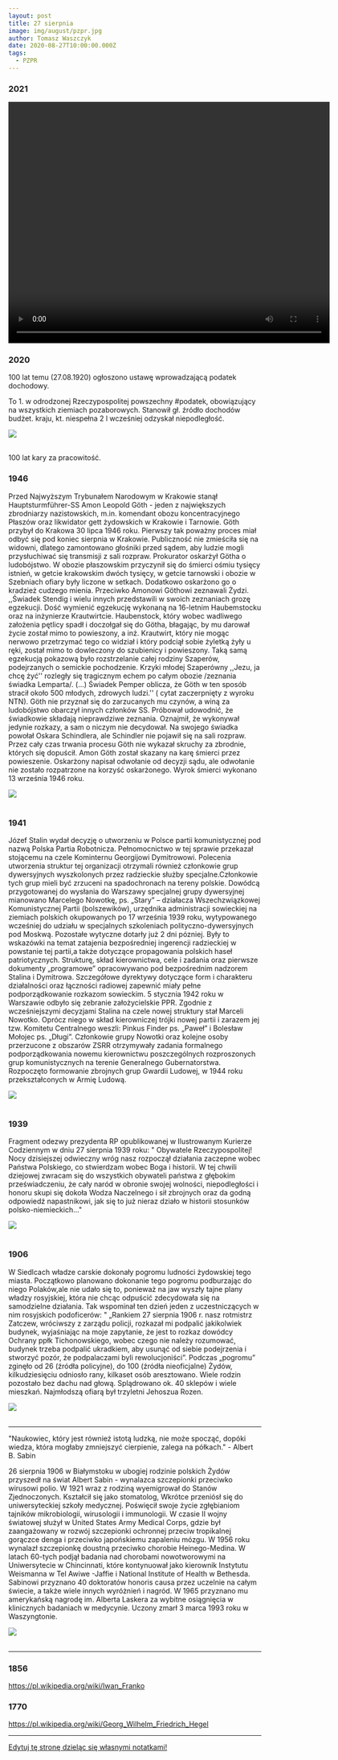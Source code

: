 ```yaml
---
layout: post
title: 27 sierpnia
image: img/august/pzpr.jpg
author: Tomasz Waszczyk
date: 2020-08-27T10:00:00.000Z
tags:
  - PZPR
---
```


### 2021

<video width="640" height="480" controls>
<source src="./movies/august/morawiecki-inflacja.mp4" type="video/mp4">
Your browser does not support the video tag.
</video>

### 2020

100 lat temu (27.08.1920) ogłoszono ustawę wprowadzającą podatek dochodowy. 

To 1. w odrodzonej Rzeczypospolitej powszechny #podatek, obowiązujący na wszystkich ziemiach pozaborowych. Stanowił gł. źródło dochodów budżet. kraju, kt. niespełna 2 l wcześniej odzyskał niepodległość.

<img src="./img/august/podatki.jpeg"><br><br>

100 lat kary za pracowitość.

### 1946

Przed Najwyższym Trybunałem Narodowym w Krakowie stanął Hauptsturmführer-SS Amon Leopold Göth - jeden z największych zbrodniarzy nazistowskich, m.in. komendant obozu koncentracyjnego Płaszów oraz likwidator gett żydowskich w Krakowie i Tarnowie.
Göth przybył do Krakowa 30 lipca 1946 roku. Pierwszy tak poważny proces miał odbyć się pod koniec sierpnia w Krakowie. Publiczność nie zmieściła się na widowni, dlatego zamontowano głośniki przed sądem, aby ludzie mogli przysłuchiwać się transmisji z sali rozpraw. Prokurator oskarżył Götha o ludobójstwo. W obozie płaszowskim przyczynił się do śmierci ośmiu tysięcy istnień, w getcie krakowskim dwóch tysięcy, w getcie tarnowski i obozie w Szebniach ofiary były liczone w setkach. Dodatkowo oskarżono go o kradzież cudzego mienia. Przeciwko Amonowi Göthowi zeznawali Żydzi. ,,Świadek Stendig i wielu innych przedstawili w swoich zeznaniach grozę egzekucji. Dość wymienić egzekucję wykonaną na 16-letnim Haubemstocku oraz na inżynierze Krautwirtcie. Haubenstock, który wobec wadliwego założenia pętlicy spadł i doczołgał się do Götha, błagając, by mu darował życie został mimo to powieszony, a inż. Krautwirt, który nie mogąc nerwowo przetrzymać tego co widział i który podciął sobie żyletką żyły u ręki, został mimo to dowleczony do szubienicy i powieszony. Taką samą egzekucją pokazową było rozstrzelanie całej rodziny Szaperów, podejrzanych o semickie pochodzenie. Krzyki młodej Szaperówny ,,Jezu, ja chcę żyć'' rozległy się tragicznym echem po całym obozie /zeznania świadka Lemparta/. (...) Świadek Pemper oblicza, że Göth w ten sposób stracił około 500 młodych, zdrowych ludzi.'' ( cytat zaczerpnięty z wyroku NTN).  Göth nie przyznał się do zarzucanych mu czynów, a winą za ludobójstwo obarczył innych członków SS. Próbował udowodnić, że świadkowie składają nieprawdziwe zeznania. Oznajmił, że wykonywał jedynie rozkazy, a sam o niczym nie decydował. Na swojego świadka powołał Oskara Schindlera, ale Schindler nie pojawił się na sali rozpraw. Przez cały czas trwania procesu Göth nie wykazał skruchy za zbrodnie, których się dopuścił. Amon Göth został skazany na karę śmierci przez powieszenie. Oskarżony napisał odwołanie od decyzji sądu, ale odwołanie nie zostało rozpatrzone na korzyść oskarżonego. Wyrok śmierci wykonano 13 września 1946 roku.

<img src="./img/august/goth.jpg"><br><br>

### 1941

Józef Stalin wydał decyzję o utworzeniu w Polsce partii komunistycznej pod nazwą Polska Partia Robotnicza. Pełnomocnictwo w tej sprawie przekazał stojącemu na czele Kominternu Georgijowi Dymitrowowi. Polecenia utworzenia struktur tej organizacji otrzymali również członkowie grup dywersyjnych wyszkolonych przez radzieckie służby specjalne.Członkowie tych grup mieli być zrzuceni na spadochronach na tereny polskie.
Dowódcą przygotowanej do
wysłania do Warszawy specjalnej grupy
dywersyjnej mianowano Marcelego Nowotkę, ps. „Stary” – działacza Wszechzwiązkowej
Komunistycznej Partii (bolszewików), urzędnika
administracji sowieckiej na ziemiach polskich
okupowanych po 17 września 1939 roku,
wytypowanego wcześniej do udziału w
specjalnych szkoleniach polityczno-dywersyjnych pod Moskwą.
Pozostałe wytyczne dotarły już 2 dni pózniej. Były to wskazówki na temat zatajenia bezpośredniej ingerencji radzieckiej w powstanie tej partii,a także dotyczące propagowania polskich haseł patriotycznych. Strukturę, skład kierownictwa, cele i zadania oraz pierwsze dokumenty „programowe” opracowywano pod bezpośrednim nadzorem Stalina i Dymitrowa.
Szczegółowe dyrektywy dotyczące form i
charakteru działalności oraz łączności radiowej
zapewnić miały pełne podporządkowanie
rozkazom sowieckim.
5 stycznia 1942 roku w Warszawie odbyło się zebranie założycielskie PPR. Zgodnie z
wcześniejszymi decyzjami Stalina na czele
nowej struktury stał Marceli Nowotko. Oprócz
niego w skład kierowniczej trójki nowej partii i
zarazem jej tzw. Komitetu Centralnego weszli:
Pinkus Finder ps. „Paweł” i Bolesław Mołojec
ps. „Długi”. Członkowie grupy Nowotki oraz
kolejne osoby przerzucone z obszarów ZSRR
otrzymywały zadania formalnego
podporządkowania nowemu kierownictwu
poszczególnych rozproszonych grup
komunistycznych na terenie Generalnego
Gubernatorstwa. Rozpoczęto formowanie
zbrojnych grup Gwardii Ludowej, w 1944 roku
przekształconych w Armię Ludową.

<img src="./img/august/pzpr.jpg"><br><br>

### 1939

Fragment odezwy prezydenta RP opublikowanej w Ilustrowanym Kurierze Codziennym w dniu 27 sierpnia 1939 roku:
" Obywatele Rzeczypospolitej!
Nocy dzisiejszej odwieczny wróg nasz rozpoczął działania zaczepne wobec Państwa Polskiego, co stwierdzam wobec Boga i historii.
W tej chwili dziejowej zwracam się do wszystkich obywateli państwa z głębokim przeświadczeniu, że cały naród w obronie swojej wolności, niepodległości i honoru skupi się dokoła Wodza Naczelnego i sił zbrojnych oraz da godną odpowiedź napastnikowi, jak się to już nieraz działo w historii stosunków polsko-niemieckich..."

<img src="./img/august/zaczepianie.jpg"><br><br>

### 1906

W Siedlcach władze carskie dokonały pogromu ludności żydowskiej tego miasta.
Początkowo planowano dokonanie tego pogromu podburzając do niego Polaków,ale nie udało się to, ponieważ na jaw wyszły tajne plany władzy rosyjskiej, która nie chcąc odpuścić zdecydowała się na samodzielne działania.
Tak wspominał ten dzień jeden z uczestniczących w nim rosyjskich podoficerów:
" „Rankiem 27 sierpnia 1906 r. nasz rotmistrz Zatczew, wróciwszy z zarządu policji, rozkazał mi podpalić jakikolwiek budynek, wyjaśniając na moje zapytanie, że jest to rozkaz dowódcy Ochrany ppłk Tichonowskiego, wobec czego nie należy rozumować, budynek trzeba
podpalić ukradkiem, aby usunąć od siebie
podejrzenia i stworzyć pozór, że podpalaczami
byli rewolucjoniści”.
Podczas „pogromu” zginęło od 26 (źródła
policyjne), do 100 (źródła nieoficjalne) Żydów,
kilkudziesięciu odniosło rany, kilkaset osób
aresztowano. Wiele rodzin pozostało bez dachu
nad głową. Splądrowano ok. 40 sklepów i wiele
mieszkań. Najmłodszą ofiarą był trzyletni
Jehoszua Rozen.

<img src="./img/august/siedlce.jpg"><br><br>

---

"Naukowiec, który jest również istotą ludzką, nie może spocząć, dopóki wiedza, która mogłaby zmniejszyć cierpienie, zalega na półkach." - Albert B. Sabin

26 sierpnia 1906 w Białymstoku w ubogiej rodzinie polskich Żydów przyszedł na świat Albert Sabin - wynalazca szczepionki przeciwko wirusowi polio. W 1921 wraz z rodziną wyemigrował do Stanów Zjednoczonych. Kształcił się jako stomatolog, Wkrótce przeniósł się do uniwersyteckiej szkoły medycznej. Poświęcił swoje życie zgłębianiom tajników mikrobiologii, wirusologii i immunologii. W czasie II wojny światowej służył w United States Army Medical Corps, gdzie był zaangażowany w rozwój szczepionki ochronnej przeciw tropikalnej gorączce denga i przeciwko japońskiemu zapaleniu mózgu. W 1956 roku wynalazł szczepionkę doustną przeciwko chorobie Heinego-Medina. W latach 60-tych podjął badania nad chorobami nowotworowymi na Uniwersytecie w Chincinnati, które kontynuował jako kierownik Instytutu Weismanna w Tel Awiwe -Jaffie i National Institute of Health w Bethesda. Sabinowi przyznano 40 doktoratów honoris causa przez uczelnie na całym świecie, a także wiele innych wyróżnień i nagród. W 1965 przyznano mu amerykańską nagrodę im. Alberta Laskera za wybitne osiągnięcia w klinicznych badaniach w medycynie. Uczony zmarł 3 marca 1993 roku w Waszyngtonie.

<img src="./img/august/sabin.jpg"><br><br>

---

### 1856

https://pl.wikipedia.org/wiki/Iwan_Franko

### 1770

https://pl.wikipedia.org/wiki/Georg_Wilhelm_Friedrich_Hegel

---

<a href="https://github.com/TomaszWaszczyk/historia.waszczyk.com/edit/master/src/content/august-27.md" target="_blank">Edytuj tę stronę dzieląc się własnymi notatkami!</a>
